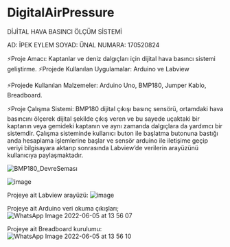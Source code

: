 # DigitalAirPressure
DİJİTAL HAVA BASINCI ÖLÇÜM SİSTEMİ

AD: İPEK EYLEM
SOYAD: ÜNAL
NUMARA: 170520824

⚡Proje Amacı: Kaptanlar ve deniz dalgıçları için dijital hava basıncı sistemi geliştirme.
⚡Projede Kullanılan Uygulamalar: Arduino ve Labview

⚡Projede Kullanılan Malzemeler:
Arduino Uno,
BMP180,
Jumper Kablo,
Breadboard.

⚡Proje Çalışma Sistemi: BMP180 dijital çıkışı basınç sensörü, ortamdaki hava basıncını ölçerek dijital şekilde çıkış veren ve bu sayede uçaktaki bir kaptanın veya gemideki kaptanın ve aynı zamanda dalgıçlara da yardımcı bir sistemdir.
Çalışma sisteminde kullanıcı buton ile başlatma butonuna bastığı anda hesaplama işlemlerine başlar ve sensör arduino ile iletişime geçip veriyi bilgisayara aktarıp sonrasında Labview’de verilerin arayüzünü kullanıcıya paylaşmaktadır.

![BMP180_DevreSeması](https://user-images.githubusercontent.com/77547997/172045713-71171d94-3f0a-48c8-bc6d-67fa52895954.png)

![image](https://user-images.githubusercontent.com/77547997/172045815-be156129-1c85-4e6d-bff8-f74ee1fccd47.png)

Projeye ait Labview arayüzü:
![image](https://user-images.githubusercontent.com/77547997/172045894-e74f70b3-b967-44ab-8f9f-ffb5daaca68f.png)

Projeye ait Arduino veri okuma çıkışları;
![WhatsApp Image 2022-06-05 at 13 56 07](https://user-images.githubusercontent.com/77547997/172047666-e5d19146-f81f-476b-b3a9-f00184bcbaf7.jpeg)

Projeye ait Breadboard kurulumu:
![WhatsApp Image 2022-06-05 at 13 56 10](https://user-images.githubusercontent.com/77547997/172047714-6e613545-4cb1-41e5-a42e-a7071b8d68d9.jpeg)




